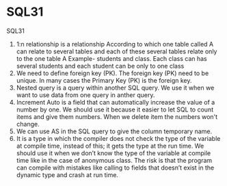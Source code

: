 # SQL31

SQL31

1. 1:n  relationship is a relationship According to which one table called A can relate to several tables and each of these several tables relate only to the one table A
Example- students and class. Each class can has several students and each student can be only to one class
2. We need to define foreign key (PK). The foreign key (PK) need to be unique. In many cases the Primary Key (PK) is the foreign key.
3.  Nested query is a query within another SQL query. We use it when we want to use data from one query in anther query.
4. Increment Auto is a field that can automatically increase the value of a number by one. We should use it because it easier to let SQL to count items and give them numbers. When we delete item the numbers won't change.
5. We can use AS in the SQL query to give the column temporary name.
6. It is a type in which the compiler does not check the type of the variable at compile time, instead of this; it gets the type at the run time. We should use it when we don’t know the type of the variable at compile time like in the case of anonymous class. The risk is that the program can compile with mistakes like calling to fields that doesn’t exist in the dynamic type and crash at run time.
